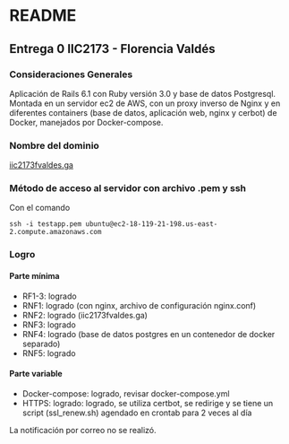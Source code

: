 # README

## Entrega 0 IIC2173 - Florencia Valdés

### Consideraciones Generales

Aplicación de Rails 6.1 con Ruby versión 3.0 y base de datos Postgresql. Montada en un servidor ec2 de AWS, con un proxy inverso de Nginx y en diferentes containers (base de datos, aplicación web, nginx y cerbot) de Docker, manejados por Docker-compose.

### Nombre del dominio

[iic2173fvaldes.ga](https://www.iic2173fvaldes.ga/)

### Método de acceso al servidor con archivo .pem y ssh

Con el comando

``
ssh -i testapp.pem ubuntu@ec2-18-119-21-198.us-east-2.compute.amazonaws.com
``

### Logro

#### Parte mínima

- RF1-3: logrado
- RNF1: logrado (con nginx, archivo de configuración nginx.conf)
- RNF2: logrado (iic2173fvaldes.ga)
- RNF3: logrado
- RNF4: logrado (base de datos postgres en un contenedor de docker separado)
- RNF5: logrado

#### Parte variable

- Docker-compose: logrado, revisar docker-compose.yml
- HTTPS: logrado: logrado, se utiliza certbot, se redirige y se tiene un script (ssl_renew.sh) agendado en crontab para 2 veces al día

La notificación por correo no se realizó.

